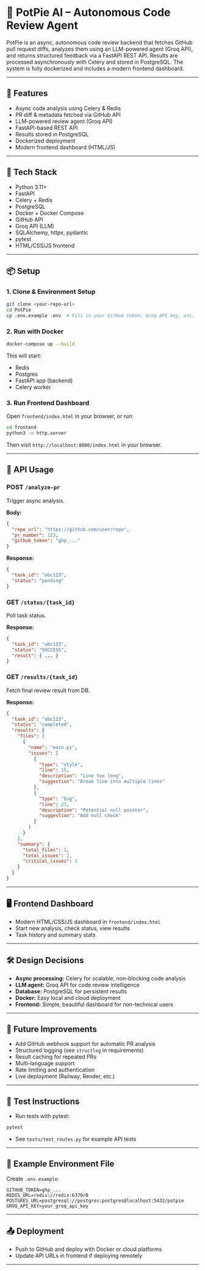 # 🧠 PotPie AI – Autonomous Code Review Agent

PotPie is an async, autonomous code review backend that fetches GitHub pull request diffs, analyzes them using an LLM-powered agent (Groq API), and returns structured feedback via a FastAPI REST API. Results are processed asynchronously with Celery and stored in PostgreSQL. The system is fully dockerized and includes a modern frontend dashboard.

---

## 🚀 Features

- Async code analysis using Celery & Redis
- PR diff & metadata fetched via GitHub API
- LLM-powered review agent (Groq API)
- FastAPI-based REST API
- Results stored in PostgreSQL
- Dockerized deployment
- Modern frontend dashboard (HTML/JS)

---

## 🧱 Tech Stack

- Python 3.11+
- FastAPI
- Celery + Redis
- PostgreSQL
- Docker + Docker Compose
- GitHub API
- Groq API (LLM)
- SQLAlchemy, httpx, pydantic
- pytest
- HTML/CSS/JS frontend

---

## 📦 Setup

### 1. Clone & Environment Setup

```sh
git clone <your-repo-url>
cd PotPie
cp .env.example .env  # Fill in your GitHub token, Groq API key, etc.
```

### 2. Run with Docker

```sh
docker-compose up --build
```

This will start:
- Redis
- Postgres
- FastAPI app (backend)
- Celery worker

### 3. Run Frontend Dashboard

Open `frontend/index.html` in your browser, or run:
```sh
cd frontend
python3 -m http.server
```
Then visit `http://localhost:8000/index.html` in your browser.

---

## 🧪 API Usage

### POST `/analyze-pr`
Trigger async analysis.

**Body:**
```json
{
  "repo_url": "https://github.com/user/repo",
  "pr_number": 123,
  "github_token": "ghp_..."
}
```
**Response:**
```json
{
  "task_id": "abc123",
  "status": "pending"
}
```

### GET `/status/{task_id}`
Poll task status.

**Response:**
```json
{
  "task_id": "abc123",
  "status": "SUCCESS",
  "result": { ... }
}
```

### GET `/results/{task_id}`
Fetch final review result from DB.

**Response:**
```json
{
  "task_id": "abc123",
  "status": "completed",
  "results": {
    "files": [
      {
        "name": "main.py",
        "issues": [
          {
            "type": "style",
            "line": 15,
            "description": "Line too long",
            "suggestion": "Break line into multiple lines"
          },
          {
            "type": "bug",
            "line": 23,
            "description": "Potential null pointer",
            "suggestion": "Add null check"
          }
        ]
      }
    ],
    "summary": {
      "total_files": 1,
      "total_issues": 2,
      "critical_issues": 1
    }
  }
}
```

---

## 🖥️ Frontend Dashboard

- Modern HTML/CSS/JS dashboard in `frontend/index.html`
- Start new analysis, check status, view results
- Task history and summary stats

---

## 🛠️ Design Decisions

- **Async processing:** Celery for scalable, non-blocking code analysis
- **LLM agent:** Groq API for code review intelligence
- **Database:** PostgreSQL for persistent results
- **Docker:** Easy local and cloud deployment
- **Frontend:** Simple, beautiful dashboard for non-technical users

---

## 🚧 Future Improvements

- Add GitHub webhook support for automatic PR analysis
- Structured logging (see `structlog` in requirements)
- Result caching for repeated PRs
- Multi-language support
- Rate limiting and authentication
- Live deployment (Railway, Render, etc.)

---

## 📝 Test Instructions

- Run tests with pytest:
```sh
pytest
```
- See `tests/test_routes.py` for example API tests

---

## 📄 Example Environment File

Create `.env.example`:
```
GITHUB_TOKEN=ghp_...
REDIS_URL=redis://redis:6379/0
POSTGRES_URL=postgresql://postgres:postgres@localhost:5432/potpie
GROQ_API_KEY=your_groq_api_key
```

---

## 📤 Deployment

- Push to GitHub and deploy with Docker or cloud platforms
- Update API URLs in frontend if deploying remotely

---
